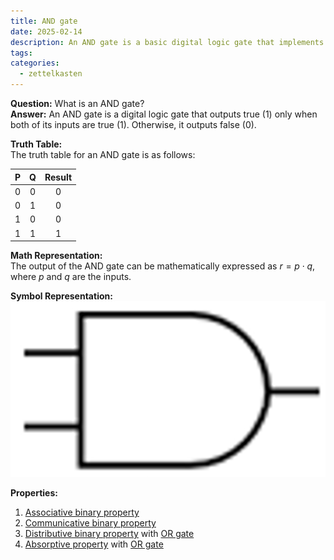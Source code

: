 ```yaml
---
title: AND gate
date: 2025-02-14
description: An AND gate is a basic digital logic gate that implements logical conjunction – it outputs true only if both of its inputs are true.
tags: 
categories:
  - zettelkasten
---
```


**Question:** What is an AND gate?  
**Answer:** An AND gate is a digital logic gate that outputs true (1) only when both of its inputs are true (1). Otherwise, it outputs false (0).

**Truth Table:**  
The truth table for an AND gate is as follows:

| P | Q | Result |
| :-: | :-: | :-: |
| 0 | 0 | 0 |
| 0 | 1 | 0 |
| 1 | 0 | 0 |
| 1 | 1 | 1 |

**Math Representation:**  
The output of the AND gate can be mathematically expressed as $r = p \cdot q$, where $p$ and $q$ are the inputs.

**Symbol Representation:**  
![400x200](attachments/AND_GATE.png)

**Properties:**  
1. [Associative binary property](Associative%20binary%20property.md)
2. [Communicative binary property](Communicative%20binary%20property.md)
3. [Distributive binary property](Distributive%20binary%20property.md) with [OR gate](OR%20gate.md)
4. [Absorptive property](Absorptive%20property.md) with [OR gate](OR%20gate.md)